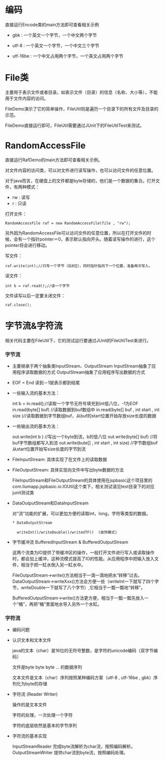 # 编码

直接运行Encode类的main方法即可查看相关示例

* gbk : 一个英文一个字节，一个中文两个字节

* utf-8 : 一个英文一个字节，一个中文三个字节

* utf-16be : 一个中文占用两个字节，一个英文占用两个字节



# File类

主要用于表示文件或者目录。如表示文件（目录）的信息（名称、大小等），不能用于文件内容的访问。

FileDemo演示了它的简单操作，FileUtil则是遍历一个目录下的所有文件及目录的示范。

FileDemo直接运行即可，FileUtil需要通过JUnit下的FileUtilTest来测试。

# RandomAccessFile

直接运行RafDemo的main方法即可查看相关示例。

对文件内容的访问类，可以对文件进行读写操作，也可以访问文件的任意位置。

对于java而言，在硬盘上的文件都是byte存储的，他们是一个数据的集合。打开文件，有两种模式：

* rw : 读写
* r : 只读

打开文件：

	RandomAccessFile raf = new RandomAccessFile(file , "rw");
	
另外因为RandomAccessFile可以访问文件的任意位置，所以在打开文件的时候，会有一个指针pointer＝0，表示默认指向开头。随着读写操作的进行，这个pointer将会进行移动。

写文件：

	raf.write(int);//只写一个字节（后8位），同时指针指向下一个位置，准备再次写入。
	
读文件：

	int b = raf.read();//读一个字节
	  
文件读写以后一定要关闭文件：

	raf.close();

# 字节流&字符流

相关代码主要在FileUtil下，它的测试运行要通过JUnit的FileUtilTest来进行。

### 字节流

* 主要继承于两个抽象类InputStream、OutputStream
		InputStream抽象了应用程序读取数据的方式
		OutputStream抽象了应用程序写出数据的方式

* EOF = End 读到－1就表示都到结尾

* 一些输入流的基本方法：
	
	int b = in.read();//读取一个字节无符号填充到int低八位，-1为EOF
	in.read(byte[] buf) //读取数据到buf数组中
	in.read(byte[] buf , int start , int size )//读取数据到字节数组buf，从buf的start位置开始存放size长度的数据

* 一些输出流的基本方法：

	out.write(int b ) //写出一个byte到流，b的低八位
	out.write(byte[] buf) //将buf字节数组都写入到流
	out.write(bute[] , int start , int size) //字节数组buf从start位置开始写size长度的字节到流
	
* FileInputStream: 具体实现了在文件上的读取数据

* FileOutputStream: 具体实现向文件中写出byte数据的方法

	FileInputStream和FileOutputStream的具体使用在jspbasic这个项目里的com.liumapp.jspbasic.io.IOUtil这个类下，相关测试请见test目录下的对应junit测试类
	
* DataOutputStream和DataInputStream

	对“流”功能的扩展，可以更加方便的读取int，long，字符等类型的数据。

	  * DataOutputStream
	  
		writeInt()/writeDouble()/writeUTF()  (装饰模式)


* 字节缓冲流 BufferedInputStream & BufferedOutputStream

	这两个流类为IO提供了带缓冲区的操作，一般打开文件进行写入或读取操作时，都会加上缓冲，这种流模式提高了IO的性能。从应用程序中把输入放入文件，相当于把一缸水倒入另一缸水中。
	
	FileOutputStream->write()方法相当于一滴一滴地把水“转移”过去。DataOutputStream->writeXxx()方法会方便一些（writeInt一下就写了四个字节，writeDouble一下就写了八个字节）,它相当于一瓢一瓢地“转移”。
	
	BufferedOutputStream->write()方法更方便，相当于一瓢一瓢先放入一个“桶”，再把“桶”里面地水导入另外一个水缸。
	 
### 字符流

* 编码问题

* 认识文本和文本文件

    java的文本（char）是16位的无符号整数，是字符的unicode编码（双字节编码）
    
    文件是byte byte byte ... 的数据序列

    文本文件是文本（char）序列按照某种编码方案（utf-8 , utf-16be , gbk）序列化为byte的存储

* 字符流 (Reader Writer)

    操作的是文本文件

    字符的处理，一次处理一个字符
    
    字符的底层依然是基本的字节序列

* 字符流的基本实现
    
    InputStreamReader 完成byte流解析为char流，按照编码解析。
    OutputStreamWriter 提供char流到byte流，按照编码处理。


